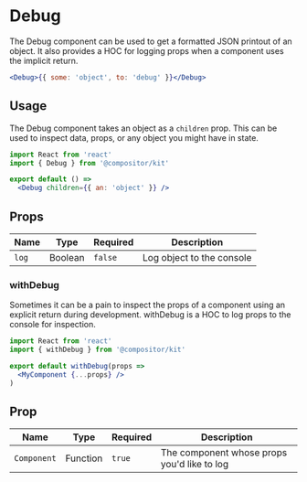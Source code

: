 # Debug

The Debug component can be used to get a formatted JSON printout of an object.
It also provides a HOC for logging props when a component uses the implicit return.

```.jsx
<Debug>{{ some: 'object', to: 'debug' }}</Debug>
```

## Usage

The Debug component takes an object as a `children` prop.
This can be used to inspect data, props, or any object you might have in state.

```jsx
import React from 'react'
import { Debug } from '@compositor/kit'

export default () =>
  <Debug children={{ an: 'object' }} />
```

## Props

Name | Type | Required | Description
---|---|---|---
`log` | Boolean | `false` | Log object to the console

### withDebug

Sometimes it can be a pain to inspect the props of a component using an explicit return during development.
withDebug is a HOC to log props to the console for inspection.

```jsx
import React from 'react'
import { withDebug } from '@compositor/kit'

export default withDebug(props =>
  <MyComponent {...props} />
)
```

## Prop

Name | Type | Required | Description
---|---|---|---
`Component` | Function | `true` | The component whose props you'd like to log

